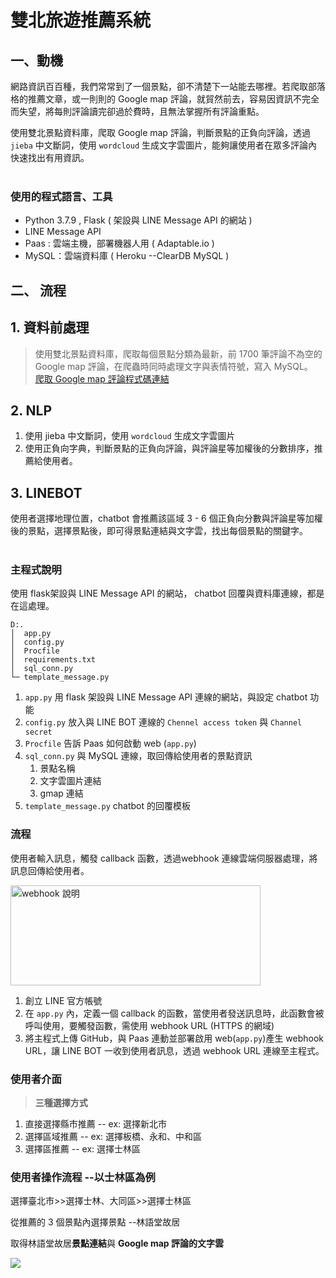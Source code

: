 # 雙北旅遊推薦系統
## 一、動機

網路資訊百百種，我們常常到了一個景點，卻不清楚下一站能去哪裡。若爬取部落格的推薦文章，或一則則的 Google map 評論，就貿然前去，容易因資訊不完全而失望，將每則評論讀完卻過於費時，且無法掌握所有評論重點。

使用雙北景點資料庫，爬取 Google map 評論，判斷景點的正負向評論，透過 `jieba` 中文斷詞，使用 `wordcloud` 生成文字雲圖片，能夠讓使用者在眾多評論內快速找出有用資訊。
</br></br>

### 使用的程式語言、工具
- Python 3.7.9 , Flask ( 架設與 LINE Message API 的網站 )
- LINE Message API
- Paas : 雲端主機，部署機器人用 ( Adaptable.io )
- MySQL：雲端資料庫 ( Heroku --ClearDB MySQL )

## 二、 流程
## 1. 資料前處理
>使用雙北景點資料庫，爬取每個景點分類為最新，前 1700 筆評論不為空的 Google map 評論，在爬蟲時同時處理文字與表情符號，寫入 MySQL。    
>[爬取 Google map 評論程式碼連結](https://colab.research.google.com/drive/15nG7SovZizJstNjHAIyxPERWrnSPVH6w?usp=share_link)

## 2. NLP
1. 使用 jieba 中文斷詞，使用 `wordcloud` 生成文字雲圖片
2. 使用正負向字典，判斷景點的正負向評論，與評論星等加權後的分數排序，推薦給使用者。

## 3. LINEBOT
使用者選擇地理位置，chatbot 會推薦該區域 3 - 6 個正負向分數與評論星等加權後的景點，選擇景點後，即可得景點連結與文字雲，找出每個景點的關鍵字。
</br></br>
### 主程式說明
使用 flask架設與 LINE Message API 的網站， chatbot 回覆與資料庫連線，都是在這處理。
```!
D:.
│  app.py  
│  config.py
│  Procfile
│  requirements.txt
│  sql_conn.py
└─ template_message.py
```
1. `app.py` 用 flask 架設與 LINE Message API 連線的網站，與設定 chatbot 功能
2. `config.py` 放入與 LINE BOT 連線的 `Chennel access token` 與 `Channel secret`
3. `Procfile`  告訴 Paas 如何啟動 web (`app.py`)
4. `sql_conn.py` 與 MySQL 連線，取回傳給使用者的景點資訊
    1. 景點名稱
    2. 文字雲圖片連結
    3. gmap 連結
5. `template_message.py` chatbot 的回覆模板

### 流程
使用者輸入訊息，觸發 callback 函數，透過webhook 連線雲端伺服器處理，將訊息回傳給使用者。

<img src="https://i.imgur.com/pOChUNF.png" width = "400" height = "160" alt="webhook 說明" align=center />


1. 創立 LINE 官方帳號
2. 在 `app.py` 內，定義一個 callback 的函數，當使用者發送訊息時，此函數會被呼叫使用，要觸發函數，需使用 webhook URL (HTTPS 的網域)
3. 將主程式上傳 GitHub，與 Paas 連動並部署啟用 web(`app.py`)產生 webhook URL，讓 LINE BOT 一收到使用者訊息，透過 webhook URL 連線至主程式。

### 使用者介面
>**三種選擇方式**
1. 直接選擇縣市推薦 -- ex: 選擇新北市
2. 選擇區域推薦 -- ex: 選擇板橋、永和、中和區
3. 選擇區推薦 -- ex: 選擇士林區
### 使用者操作流程 --以士林區為例
選擇臺北市>>選擇士林、大同區>>選擇士林區

從推薦的 3 個景點內選擇景點 --林語堂故居

取得林語堂故居**景點連結**與 **Google map 評論的文字雲**

![](https://i.imgur.com/YQwTRZM.gif)











